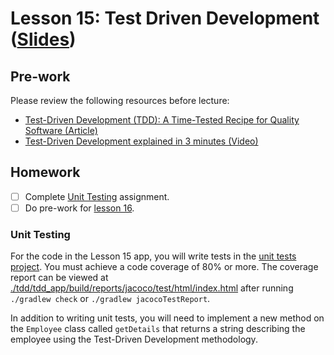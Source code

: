 # Lesson 15: Test Driven Development ([Slides](https://code-differently.github.io/code-society-25-2/slides/#/lesson_15))

## Pre-work

Please review the following resources before lecture:

* [Test-Driven Development (TDD): A Time-Tested Recipe for Quality Software (Article)](https://semaphoreci.com/blog/test-driven-development)
* [Test-Driven Development explained in 3 minutes (Video)](https://www.youtube.com/watch?v=amkDB_oPix0)

## Homework

- [ ] Complete [Unit Testing](#unit-testing) assignment.
- [ ] Do pre-work for [lesson 16](/lesson_16/).

### Unit Testing

For the code in the Lesson 15 app, you will write tests in the [unit tests project][unit-tests-link]. You must achieve a code coverage of 80% or more. The coverage report can be viewed at [./tdd/tdd_app/build/reports/jacoco/test/html/index.html][coverage-report] after running `./gradlew check` or `./gradlew jacocoTestReport`.

In addition to writing unit tests, you will need to implement a new method on the `Employee` class called `getDetails` that returns a string describing the employee using the Test-Driven Development methodology.

[coverage-report]: ./tdd/tdd_app/build/reports/jacoco/test/html/index.html
[unit-tests-link]: ./tdd/tdd_app/src/test/java/com/codedifferently/lesson15/